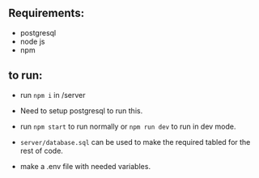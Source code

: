 ## Requirements:
- postgresql
- node js
- npm
## to run:
- run `npm i` in /server

  
- Need to setup postgresql to run this.  
- run `npm start` to run normally or `npm run dev` to run in dev mode.

- `server/database.sql` can be used to make the required tabled for the rest of code.
- make a .env file with needed variables.

